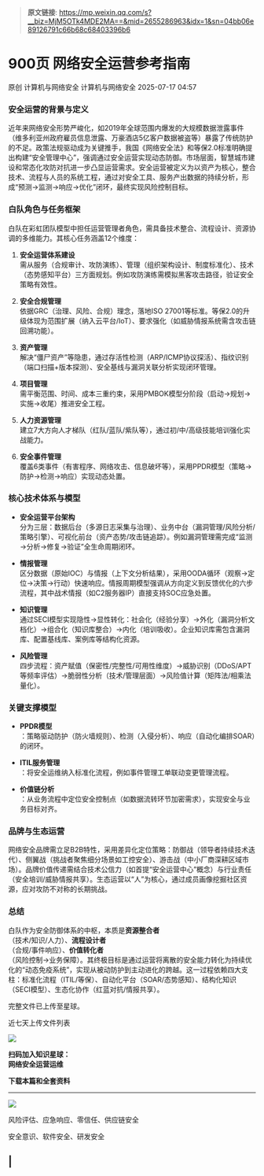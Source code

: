 > **原文链接**: https://mp.weixin.qq.com/s?__biz=MjM5OTk4MDE2MA==&mid=2655286963&idx=1&sn=04bb06e89126791c66b68c68403396b6

#  900页 网络安全运营参考指南  
原创 计算机与网络安全  计算机与网络安全   2025-07-17 04:57  
  
### 安全运营的背景与定义  
  
近年来网络安全形势严峻化，如2019年全球范围内爆发的大规模数据泄露事件（维多利亚州政府雇员信息泄露、万豪酒店5亿客户数据被盗等）暴露了传统防护的不足。政策法规驱动成为关键推手，我国《网络安全法》和等保2.0标准明确提出构建“安全管理中心”，强调通过安全运营实现动态防御。市场层面，智慧城市建设和常态化攻防对抗进一步凸显运营需求。安全运营被定义为以资产为核心，整合技术、流程与人员的系统工程，通过对安全工具、服务产出数据的持续分析，形成“预测→监测→响应→优化”闭环，最终实现风险控制目标。  
### 白队角色与任务框架  
  
白队在彩虹团队模型中担任运营管理者角色，需具备技术整合、流程设计、资源协调的多维能力。其核心任务涵盖12个维度：  
1. **安全运营体系建设**  
需从服务（合规审计、攻防演练）、管理（组织架构设计、制度标准化）、技术（态势感知平台）三方面规划。例如攻防演练需模拟黑客攻击路径，验证安全策略有效性。  
  
1. **安全合规管理**  
依据GRC（治理、风险、合规）理念，落地ISO 27001等标准。等保2.0的升级体现为范围扩展（纳入云平台/IoT）、要求强化（如威胁情报系统需含攻击链回溯功能）。  
  
1. **资产管理**  
解决“僵尸资产”等隐患，通过存活性检测（ARP/ICMP协议探活）、指纹识别（端口扫描+版本探测）、安全基线与漏洞关联分析实现闭环管理。  
  
1. **项目管理**  
需平衡范围、时间、成本三重约束，采用PMBOK模型分阶段（启动→规划→实施→收尾）推进安全工程。  
  
1. **人力资源管理**  
建立7大方向人才梯队（红队/蓝队/紫队等），通过初/中/高级技能培训强化实战能力。  
  
1. **安全事件管理**  
覆盖6类事件（有害程序、网络攻击、信息破坏等），采用PPDR模型（策略→防护→检测→响应）实现动态处置。  
  
### 核心技术体系与模型  
- **安全运营平台架构**  
分为三层：数据后台（多源日志采集与治理）、业务中台（漏洞管理/风险分析/策略引擎）、可视化前台（资产态势/攻击链追踪）。例如漏洞管理需完成“监测→分析→修复→验证”全生命周期闭环。  
  
- **情报管理**  
区分数据（原始IOC）与情报（上下文分析结果），采用OODA循环（观察→定位→决策→行动）快速响应。情报周期模型强调从方向定义到反馈优化的六步流程，其中战术情报（如C2服务器IP）直接支持SOC应急处置。  
  
- **知识管理**  
通过SECI模型实现隐性→显性转化：社会化（经验分享）→外化（漏洞分析文档化）→组合化（知识库整合）→内化（培训吸收）。企业知识库需包含漏洞库、配置基线库、案例库等结构化资源。  
  
- **风险管理**  
四步流程：资产赋值（保密性/完整性/可用性维度）→威胁识别（DDoS/APT等频率评估）→脆弱性分析（技术/管理层面）→风险值计算（矩阵法/相乘法量化）。  
  
### 关键支撑模型  
- **PPDR模型**  
：策略驱动防护（防火墙规则）、检测（入侵分析）、响应（自动化编排SOAR）的闭环。  
  
- **ITIL服务管理**  
：将安全运维纳入标准化流程，例如事件管理工单联动变更管理流程。  
  
- **价值链分析**  
：从业务流程中定位安全控制点（如数据流转环节加密需求），实现安全与业务目标对齐。  
  
### 品牌与生态运营  
  
网络安全品牌需立足B2B特性，采用差异化定位策略：防御战（领导者持续技术迭代）、侧翼战（挑战者聚焦细分场景如工控安全）、游击战（中小厂商深耕区域市场）。品牌价值传递需结合技术公信力（如首提“安全运营中心”概念）与行业责任（安全培训/威胁情报共享）。生态运营以“人”为核心，通过成员画像挖掘社区资源，应对攻防不对称的长期挑战。  
### 总结  
  
白队作为安全防御体系的中枢，本质是**资源整合者**  
（技术/知识/人力）、**流程设计者**  
（合规/事件响应）、**价值转化者**  
（风险控制→业务保障）。其终极目标是通过运营将离散的安全能力转化为持续优化的“动态免疫系统”，实现从被动防护到主动进化的跨越。这一过程依赖四大支柱：标准化流程（ITIL/等保）、自动化平台（SOAR/态势感知）、结构化知识（SECI模型）、生态化协作（红蓝对抗/情报共享）。  
  
  
完整文件已上传至星球。  
  
  
近七天上传文件列表  
  
![](https://mmbiz.qpic.cn/sz_mmbiz_png/VcRPEU1K2ofaAZlNzet4KkcggmRaydIe15UOSAibMyYHibuvxSZHkD2Rp3YanP8cztDkbfLvWG2yXOsOHBb0hxFA/640?wx_fmt=png&from=appmsg "")  
  
**扫码加入知识星球：**  
**网络安全运营运维**  
  
**下载本篇和全套资料**  
  
****  
![](https://mmbiz.qpic.cn/sz_mmbiz_jpg/VcRPEU1K2ocFhoXn9JjeJiaRAeicBrCpet15DFyQSS9KwRhqaXGnUVXDibBmU2icoj0MKaFb91FCrubovJPeSAKzVQ/640?wx_fmt=jpeg&from=appmsg "")  
  
风险评估、应急响应、零信任、供应链安全  
  
安全意识、软件安全、研发安全  
  
  
|   
-  
  
